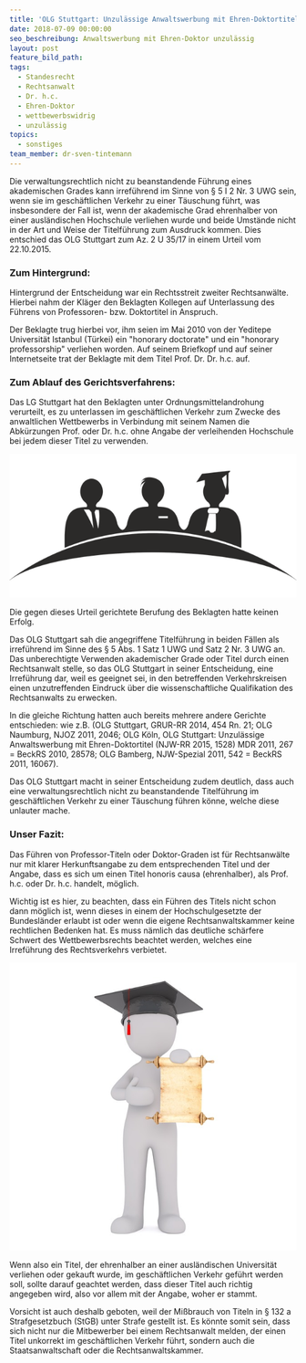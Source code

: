 ```yaml
---
title: 'OLG Stuttgart: Unzulässige Anwaltswerbung mit Ehren-Doktortitel'
date: 2018-07-09 00:00:00
seo_beschreibung: Anwaltswerbung mit Ehren-Doktor unzulässig
layout: post
feature_bild_path:
tags:
  - Standesrecht
  - Rechtsanwalt
  - Dr. h.c.
  - Ehren-Doktor
  - wettbewerbswidrig
  - unzulässig
topics:
  - sonstiges
team_member: dr-sven-tintemann
---
```


Die verwaltungsrechtlich nicht zu beanstandende Führung eines akademischen Grades kann irreführend im Sinne von § 5 I 2 Nr. 3 UWG sein, wenn sie im geschäftlichen Verkehr zu einer Täuschung führt, was insbesondere der Fall ist, wenn der akademische Grad ehrenhalber von einer ausländischen Hochschule verliehen wurde und beide Umstände nicht in der Art und Weise der Titelführung zum Ausdruck kommen. Dies entschied das OLG Stuttgart zum Az. 2 U 35/17 in einem Urteil vom 22.10.2015.

### Zum Hintergrund:

Hintergrund der Entscheidung war ein Rechtsstreit zweiter Rechtsanwälte. Hierbei nahm der Kläger den Beklagten Kollegen auf Unterlassung des Führens von Professoren- bzw. Doktortitel in Anspruch.

Der Beklagte trug hierbei vor, ihm seien im Mai 2010 von der Yeditepe Universität Istanbul (Türkei) ein "honorary doctorate" und ein "honorary professorship" verliehen worden. Auf seinem Briefkopf und auf seiner Internetseite trat der Beklagte mit dem Titel Prof. Dr. Dr. h.c. auf.

### Zum Ablauf des Gerichtsverfahrens:

Das LG Stuttgart hat den Beklagten unter Ordnungsmittelandrohung verurteilt, es zu unterlassen im geschäftlichen Verkehr zum Zwecke des anwaltlichen Wettbewerbs in Verbindung mit seinem Namen die Abkürzungen Prof. oder Dr. h.c. ohne Angabe der verleihenden Hochschule bei jedem dieser Titel zu verwenden.

![](/uploads/academia-1293362-640.png)

Die gegen dieses Urteil gerichtete Berufung des Beklagten hatte keinen Erfolg.

Das OLG Stuttgart sah die angegriffene Titelführung in beiden Fällen als irreführend im Sinne des § 5 Abs. 1 Satz 1 UWG und Satz 2 Nr. 3 UWG an. Das unberechtigte Verwenden akademischer Grade oder Titel durch einen Rechtsanwalt stelle, so das OLG Stuttgart in seiner Entscheidung, eine Irreführung dar, weil es geeignet sei, in den betreffenden Verkehrskreisen einen unzutreffenden Eindruck über die wissenschaftliche Qualifikation des Rechtsanwalts zu erwecken.

In die gleiche Richtung hatten auch bereits mehrere andere Gerichte entschieden: wie z.B. (OLG Stuttgart, GRUR-RR 2014, 454 Rn. 21; OLG Naumburg, NJOZ 2011, 2046; OLG Köln, OLG Stuttgart: Unzulässige Anwaltswerbung mit Ehren-Doktortitel (NJW-RR 2015, 1528) MDR 2011, 267 = BeckRS 2010, 28578; OLG Bamberg, NJW-Spezial 2011, 542 = BeckRS 2011, 16067).

Das OLG Stuttgart macht in seiner Entscheidung zudem deutlich, dass auch eine verwaltungsrechtlich nicht zu beanstandende Titelführung im geschäftlichen Verkehr zu einer Täuschung führen könne, welche diese unlauter mache.

### Unser Fazit:

Das Führen von Professor-Titeln oder Doktor-Graden ist für Rechtsanwälte nur mit klarer Herkunftsangabe zu dem entsprechenden Titel und der Angabe, dass es sich um einen Titel honoris causa (ehrenhalber), als Prof. h.c. oder Dr. h.c. handelt, möglich.

Wichtig ist es hier, zu beachten, dass ein Führen des Titels nicht schon dann möglich ist, wenn dieses in einem der Hochschulgesetzte der Bundesländer erlaubt ist oder wenn die eigene Rechtsanwaltskammer keine rechtlichen Bedenken hat. Es muss nämlich das deutliche schärfere Schwert des Wettbewerbsrechts beachtet werden, welches eine Irreführung des Rechtsverkehrs verbietet.

![](/uploads/white-male-1834088-640.jpg)

Wenn also ein Titel, der ehrenhalber an einer ausländischen Universität verliehen oder gekauft wurde, im geschäftlichen Verkehr geführt werden soll, sollte darauf geachtet werden, dass dieser Titel auch richtig angegeben wird, also vor allem mit der Angabe, woher er stammt.

Vorsicht ist auch deshalb geboten, weil der Mißbrauch von Titeln in § 132 a Strafgesetzbuch (StGB) unter Strafe gestellt ist. Es könnte somit sein, dass sich nicht nur die Mitbewerber bei einem Rechtsanwalt melden, der einen Titel unkorrekt im geschäftlichen Verkehr führt, sondern auch die Staatsanwaltschaft oder die Rechtsanwaltskammer.